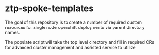 # ztp-spoke-templates

The goal of this repository is to create a number of required custom resources for single node openshift deployments via parent directory names.

The populate script will take the top level directory and fill in required CRs for advanced cluster management and assisted service to utilize. 

